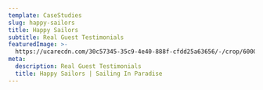 ```yaml
---
template: CaseStudies
slug: happy-sailors
title: Happy Sailors
subtitle: Real Guest Testimonials
featuredImage: >-
  https://ucarecdn.com/30c57345-35c9-4e40-888f-cfdd25a63656/-/crop/6000x2444/0,0/-/preview/
meta:
  description: Real Guest Testimonials
  title: Happy Sailors | Sailing In Paradise
---
```


